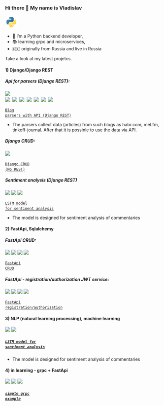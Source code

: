 ### Hi there 👋 My name is Vladislav

<img src="https://github.com/devicons/devicon/raw/master/icons/python/python-original.svg" alt="" width="40" height="40"/> 

- :wrench: I’m a Python backend developer,
- :books: learning grpc and microservices,
- :ru: originally from Russia and live in Russia


Take a look at my latest projetcs.

#### 1) Django/Django REST

#####  Api for parsers (Django REST):

<code>![](https://img.shields.io/badge/Celery-5.3.6-green) ![](https://img.shields.io/badge/Redis-red) ![](https://img.shields.io/badge/Django-5.0-lightgreen) ![](https://img.shields.io/badge/Django_REST-3.14.0-lightgreen) ![](https://img.shields.io/badge/Aiohttp-3.9.1-violet) ![](https://img.shields.io/badge/AsyncIO-3.4.3-violet) ![](https://img.shields.io/badge/Docker-blue) ![](https://img.shields.io/badge/DockerCompose-blue)</code> 

 <code>[Blog parsers with API (Django REST)](https://github.com/iriskin77/Drf_api_parsers)</code>

+ The parsers collect data (articles) from such blogs as habr.com, mel.fm, tinkoff-journal. After that it is possinle to use the data via API.

#####  Django CRUD:

![](https://img.shields.io/badge/Django-5.0-lightgreen) 

 <code>[Django CRUD (No REST)](https://github.com/iriskin77/django_CRUD)</code>

##### Sentiment analysis (Django REST)

![](https://img.shields.io/badge/Keras-2.15.0-lightblue) ![](https://img.shields.io/badge/Pandas-2.1.4-white) ![](https://img.shields.io/badge/Pymystem3-0.2.0-yellow) 
 
 <code>[LSTM model for sentiment analysis](https://github.com/iriskin77/text_emotions)</code>

+ The model is designed for sentiment analysis of commentaries

#### 2) FastApi, Sqlalchemy

##### FastApi CRUD:

![](https://img.shields.io/badge/FastApi-coral) ![](https://img.shields.io/badge/Sqlalchemy-2.0.25-crimson) ![](https://img.shields.io/badge/Docker-blue) ![](https://img.shields.io/badge/DockerCompose-blue)

<code>[FastApi CRUD](https://github.com/iriskin77/test_task)</code>


##### FastApi - registration/authorization JWT service:

![](https://img.shields.io/badge/FastApi-coral) ![](https://img.shields.io/badge/Sqlalchemy-2.0.25-crimson) ![](https://img.shields.io/badge/Docker-blue) ![](https://img.shields.io/badge/DockerCompose-blue)

<code>[FastApi registration/authorization](https://github.com/iriskin77/fast_api_blog)</code>


#### 3) NLP (natural learning processing), machine learning

![](https://img.shields.io/badge/Keras-2.15.0-lightblue) ![](https://img.shields.io/badge/Pymystem3-0.2.0-yellow) 
##### <code>[LSTM model for sentiment analysis](https://github.com/iriskin77/model_sent_analysis)</code>

+ The model is designed for sentiment analysis of commentaries


#### 4) in learning - grpc + FastApi

![](https://img.shields.io/badge/grpcio-1.62.0-azure) ![](https://img.shields.io/badge/grpcio_tools-1.62.0-azure) ![](https://img.shields.io/badge/piccolo-1.3.0-lilac)

##### <code>[simple grpc example](https://github.com/iriskin77/grpc_test_example)</code>





